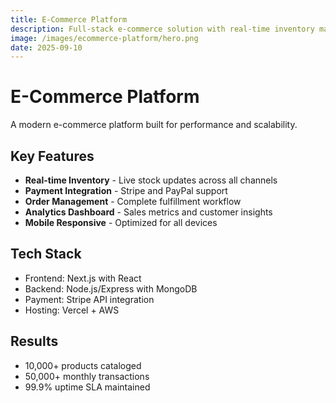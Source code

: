```yaml
---
title: E-Commerce Platform
description: Full-stack e-commerce solution with real-time inventory management
image: /images/ecommerce-platform/hero.png
date: 2025-09-10
---
```


# E-Commerce Platform

A modern e-commerce platform built for performance and scalability.

## Key Features

- **Real-time Inventory** - Live stock updates across all channels
- **Payment Integration** - Stripe and PayPal support
- **Order Management** - Complete fulfillment workflow
- **Analytics Dashboard** - Sales metrics and customer insights
- **Mobile Responsive** - Optimized for all devices

## Tech Stack

- Frontend: Next.js with React
- Backend: Node.js/Express with MongoDB
- Payment: Stripe API integration
- Hosting: Vercel + AWS

## Results

- 10,000+ products cataloged
- 50,000+ monthly transactions
- 99.9% uptime SLA maintained
